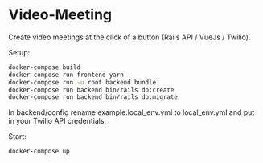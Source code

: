 # Video-Meeting

Create video meetings at the click of a button (Rails API / VueJs / Twilio).

Setup:

```sh
docker-compose build
docker-compose run frontend yarn
docker-compose run -u root backend bundle
docker-compose run backend bin/rails db:create
docker-compose run backend bin/rails db:migrate
```

In backend/config rename example.local_env.yml to local_env.yml and put in your Twilio API credentials.

Start:

```sh
docker-compose up
```

